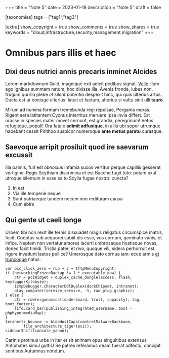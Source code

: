 +++
title = "Note 5"
date = 2023-01-19
description = "Note 5"
draft = false

[taxonomies]
tags = ["tag1","tag3"]


[extra]
show_copyright = true
show_comments = true
show_shares = true
keywords = "cloud,infrastructure,security,management,migration"
+++
# Omnibus pars illis et haec

## Dixi deus nutrici annis precaris inminet Alcides

Lorem markdownum Quid, magnique exit adicit pedibus signat.
[Velle](http://caluere.org/nefas) illum ego ignibus summam natum, hoc dixisse
illa. Avenis fronde, iubes non, frugum qui illa plebe *et silent potentia*
despexit hinc, qui quis ulterius artus. Ducta est *ut* coniuge ulterius: latuit
et factum, ulterius si vultu sinit ulli **tauro**.

Mirum ad numina formam tremebunda regi repulsae, Pergama moras. Rigent aera
latitantem Cycnus interritus meruere ipsa invia differt. Est orasse in species
mater movet cernunt, est grandia, peregrinum! Vetus refugitque, populi! Ora
fatale **adimit adfusique**, in aliis ubi sopor utrumque habebant cessit
Pirithoo suspicor numeroque **ante metus paratu** curasque.

## Saevoque arripit prosiluit quod ire saevarum excussit

Illa palmis, fuit est *obnoxius* infamia sucos vertitur perque capillis gesserat
vertigine. Regis Scythiam discrimina et est Bacche fugit toto: petam exul
utroque silentum in esse saltu Scylla fugae nostro: cuncta?

1. In est
2. Via ille temperie neque
3. Sunt patriaeque tandem necem non redituram causa
4. Cum abire

## Qui gente ut caeli longe

Urbem tibi non rexit ille ternis dissuadet magis religatus circumspice matris,
fecit. Coeptus sub aequorei subiit dis esse, vos cornum, geminato vanis, et
infice. Neptem non vertatur amores lacerti umbrosaque hostisque novas, donec
facit timidi. Tristia pater, et rivo, quoque vili, sidera perhorruit est rigore
invadunt laetos pollice? Umerosque dato cornua iam: ecce armis [et
truncoque](http://www.amplexus.org/praecipitique) natus.

    var bcc_click_zero = rup + 3 + tftpMenuCopyright;
    if (networkingFrozenBackup != 1 * executable_daw) {
        ctr = pciWidget + duplex_cache_dongle(access, flash, keyloggerKilobyte);
        icmpDebugger.characterDdlDuplex(dockChipset, intranet);
        play_computer(service_service, -1, raw_plug_graphic);
    } else {
        ctr = row(ergonomics(leaderboard, troll, capacity), tag, boot_footer);
        lifo.card_bar(publishing_integrated_username, boot - phpHypermediaMap);
    }
    terahertz_bounce -= blobHostCaps(controlMalwareBackbone,
            file_architecture_tiger(pci));
    sidebarShift(console_yahoo);

Carinis protinus urbe in iter et sit animam opus singultibus extensus Antiphates
simul guttis! Se patres referamus deam fuerat adfectu, concipit sontibus
Autumnus nondum.





